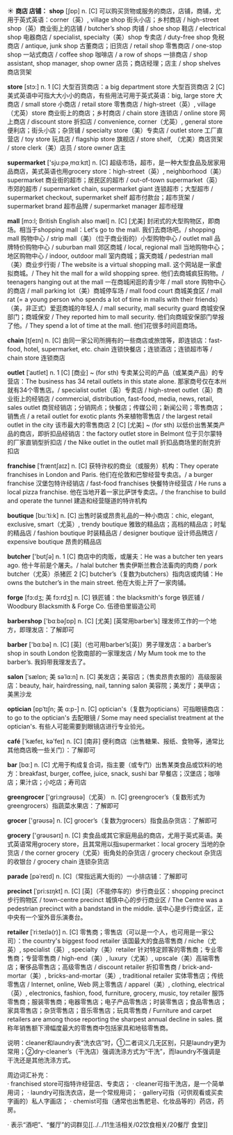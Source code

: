☀ <span class="category">**商店 店铺：**</span>
<span class="vocabulary">**shop**</span> [ʃɒp] 
<span class="definition">n. [C] 可以购买货物或服务的商店，店铺，商铺，尤用于英式英语：</span>corner（英）, village shop 街头小店；乡村商店 / high-street shop（英）商业街上的店铺 / butcher’s shop 肉铺 / shoe shop 鞋店 / electrical shop 电器商店 / specialist, specialty（美）shop 专卖店 / duty-free shop 免税商店 / antique, junk shop 古董商店；旧货店 / retail shop 零售商店 / one-stop shop 一站式商店 / coffee shop 咖啡店 / a row of shops 一排商店 / shop assistant, shop manager, shop owner 店员；商店经理；店主 / shop shelves 商店货架

<span class="vocabulary">**store**</span> [stɔ:] 
<span class="definition">n. 1 [C] 大型百货商店：</span>a big department store 大型百货商店 <span class="definition">2 [C] 美式英语中可指大大小小的商店，有些用法可用于英式英语：</span>big, large store 大商店 / small store 小商店 / retail store 零售商店 / high-street（英）, village（尤英）store 商业街上的商店；乡村商店 / chain store 连锁店 / online store 网上商店 / discount store 折扣店 / convenience, corner（尤英）, general store 便利店；街头小店；杂货铺 / specialty store（美）专卖店 / outlet store 工厂直营店 / toy store 玩具店 / flagship store 旗舰店 / store shelf, （尤美）商店货架 / store clerk（美）店员 / store owner 店主

<span class="vocabulary">**supermarket**</span> ['sju:pə͵mɑːkɪt] 
<span class="definition">n. [C] 超级市场，超市，是一种大型食品及居家用品商店，美式英语也用grocery store：</span>high-street（英）, neighborhood（美）supermarket 商业街的超市；居民区的超市 / out-of-town supermarket（英）市郊的超市 / supermarket chain, supermarket giant 连锁超市；大型超市 / supermarket checkout, supermarket shelf 超市付款台；超市货架 / supermarket brand 超市品牌 / supermarket manager 超市经理
           
<span class="vocabulary">**mall**</span> [mɔ:l; British English also mæl]
<span class="definition">n. [C] [尤美] 封闭式的大型购物区，即商场。相当于shopping mall：</span>Let's go to the mall. 我们去商场吧。/ shopping mall 购物中心 / strip mall（美）（位于商业街的）小型购物中心 / outlet mall 品牌特价购物中心 / suburban mall 郊区商城 / local, regional mall 当地购物中心；地区购物中心 / indoor, outdoor mall 室内商城；露天商城 / pedestrian mall（美）商业步行街 / The website is a virtual shopping mall. 这个网站是一家虚拟商城。/ They hit the mall for a wild shopping spree. 他们去商城疯狂购物。/ teenagers hanging out at the mall 一在商城闲逛的青少年 / mall store 购物中心的商店 / mall parking lot（美）商城停车场 / mall food court 商城美食区 / mall rat (= a young person who spends a lot of time in malls with their friends）（美，非正式）爱逛商城的年轻人 / mall security, mall security guard 商城安保部门；商城保安 / They reported him to mall security. 他们向商城安保部门举报了他。/ They spend a lot of time at the mall. 他们花很多时间逛商场。

<span class="vocabulary">**chain**</span> [tʃeɪn] 
<span class="definition">n. [C] 由同一家公司所拥有的一些商店或旅馆等，即连锁店：</span>fast-food, hotel, supermarket, etc. chain 连锁快餐店；连锁酒店；连锁超市等 / chain store 连锁商店
           
<span class="vocabulary">**outlet**</span> [ˈaʊtlet]
<span class="definition">n. 1 [C] [商业] ~ (for sth) 专卖某公司的产品（或某类产品）的专营店：</span>The business has 34 retail outlets in this state alone. 那家商号仅在本州就有34个零售店。/ specialist outlet（英）专卖店 / high-street outlet（英）商业街上的经销店 / commercial, distribution, fast-food, media, news, retail, sales outlet 商贸经销店；分销网点；快餐店；传媒公司；新闻公司；零售商店；销售点 / a retail outlet for exotic plants 外来植物零售店 / the largest retail outlet in the city 该市最大的零售商店 <span class="definition">2 [C] [尤美] ~ (for sth) 以低价出售某类产品的商店，即折扣品经销店：</span>the factory outlet store in Belmont 位于贝尔蒙特的厂家直销型折扣店 / the Nike outlet in the outlet mall 折扣品商场里的耐克折扣店
           
<span class="vocabulary">**franchise**</span> [ˈfræntʃaɪz]
<span class="definition">n. [C] 获特许权的商业（或服务）机构：</span>They operate franchises in London and Paris. 他们在伦敦和巴黎经营专卖店。/ a burger franchise 汉堡包特许经销店 / fast-food franchises 快餐特许经营店 / He runs a local pizza franchise. 他在当地开着一家比萨饼专卖店。/ the franchise to build and operate the tunnel 建造和经营隧道的特许机构           

<span class="vocabulary">**boutique**</span> [bu:ˈti:k]
<span class="definition">n. [C] 出售时装或昂贵礼品的一种小商店：</span>chic, elegant, exclusive, smart（尤英）, trendy boutique 雅致的精品店；高档的精品店；时髦的精品店 / fashion boutique 时装精品店 / designer boutique 设计师品牌店 / expensive boutique 昂贵的精品店

<span class="vocabulary">**butcher**</span> ['bʊtʃə] 
<span class="definition">n. 1 [C] 商店中的肉贩，或屠夫：</span>He was a butcher ten years ago. 他十年前是个屠夫。/ halal butcher 售卖伊斯兰教合法畜肉的肉商 / pork butcher（尤英）杀猪匠 <span class="definition">2 [C] butcher’s（复数为butchers）指肉店或肉铺：</span>He owns the butcher’s in the main street. 他在大街上开了一家肉铺。
           
<span class="vocabulary">**forge**</span> [fɔ:dʒ; 美 fɔ:rdʒ]
<span class="definition">n. [C] 铁匠铺：</span>the blacksmith's forge 铁匠铺 / Woodbury Blacksmith & Forge Co. 伍德伯里锻造公司

<span class="vocabulary">**barbershop**</span> ['bɑːbəʃɒp] 
<span class="definition">n. [C] [尤美] [英常用barber’s] 理发师工作的一个地方，即理发店：</span>了解即可

<span class="vocabulary">**barber**</span> ['bɑːbə] 
<span class="definition">n. [C] [英]（也可用barber’s[英]）男子理发店：</span>a barber’s shop in south London 伦敦南部的一家理发店 / My Mum took me to the barber’s. 我妈带我理发去了。
     
<span class="vocabulary">**salon**</span> [ˈsælɒn; 美 səˈlɑ:n]
<span class="definition">n. [C] 美发店；美容店；（售卖昂贵衣服的）高级服装店：</span>beauty, hair, hairdressing, nail, tanning salon 美容院；美发厅；美甲店；美黑沙龙

<span class="vocabulary">**optician**</span> [ɒpˈtɪʃn; 美 ɑ:p-]
<span class="definition">n. [C] optician's（复数为opticians）可指眼镜商店：</span>to go to the optician's 去配眼镜 / Some may need specialist treatment at the optician's. 有些人可能需要到眼镜店进行专业验光。
 
<span class="vocabulary">**café**</span> ['kæfeɪ, kə'feɪ] 
<span class="definition">n. [C] [南非] 便利商店（出售糖果、报纸、食物等，通常比其他商店晚一些关门）：</span>了解即可

<span class="vocabulary">**bar**</span> [bɑː] 
<span class="definition">n. [C] 尤用于构成复合词，指主要（或专门）出售某类食品或饮料的地方：</span>breakfast, burger, coffee, juice, snack, sushi bar 早餐店；汉堡店；咖啡店；果汁店；小吃店；寿司店

<span class="vocabulary">**greengrocer**</span> ['ɡri:nɡrəʊsə]（尤英）
<span class="definition">n. [C] greengrocer’s（复数形式为greengrocers）指蔬菜水果店：</span>了解即可

<span class="vocabulary">**grocer**</span> ['ɡrəʊsə] 
<span class="definition">n. [C] grocer’s（复数为grocers）指食品杂货店：</span>了解即可

<span class="vocabulary">**grocery**</span> ['ɡrəʊsərɪ] 
<span class="definition">n. [C] 卖食品或其它家庭用品的商店，尤用于英式英语。美式英语常用grocery store，且其常用以指supermarket：</span>local grocery 当地的杂货店 / the corner grocery（尤英）街角处的杂货店 / grocery checkout 杂货店的收银台 / grocery chain 连锁杂货店

<span class="vocabulary">**parade**</span> [pəˈreɪd]
<span class="definition">n. [C]（常指远离大街的）一小排店铺：</span>了解即可	
           
<span class="vocabulary">**precinct**</span> [ˈpri:sɪŋkt]
<span class="definition">n. [C] [英]（不能停车的）步行商业区：</span>shopping precinct 步行购物区 / town-centre precinct 城慎中心的步行商业区 / The Centre was a pedestrian precinct with a bandstand in the middle. 该中心是步行商业区，正中央有一个室外音乐演奏台。

<span class="vocabulary">**retailer**</span> [ˈri:teɪlə(r)]
<span class="definition">n. [C] 零售商；零售店（可以是一个人，也可用是一家公司）：</span>the country's biggest food retailer 该国最大的食品零售商 / niche（尤英）, specialist（英）, specialty（美）retailer 针对特定顾客的零售商；专业零售商；专营零售商 / high-end（美）, luxury（尤美）, upscale（美）高端零售店；奢侈品零售店；高级零售店 / discount retailer 折扣零售商 / brick-and-mortar（美）, bricks-and-mortar（美）, traditional retailer 实体零售店；传统零售店 / Internet, online, Web 网上零售店 / apparel（美）, clothing, electrical（英）, electronics, fashion, food, furniture, grocery, music, toy retailer 服饰零售商；服装零售商；电器零售店；电子产品零售店；时装零售店；食品零售店；家具零售店；杂货零售店；音乐零售店；玩具零售商 / Furniture and carpet retailers are among those reporting the sharpest annual decline in sales. 据称年销售额下滑幅度最大的零售商中包括家具和地毯零售商。

说明：cleaner和laundry表“洗衣店”时，①二者词义几无区别，只是laundry更为常用；②dry-cleaner’s（干洗店）强调洗涤方式为“干洗”，而laundry不强调是干洗还是其他洗涤方式。
  
周边词汇补充：    
· franchised store可指特许经营店、专卖店；
· cleaner可指干洗店，是一个简单用词；
· laundry可指洗衣店，是一个常规用词；
· gallery可指（可供观看或买卖字画的）私人字画店；
· chemist可指（通常也出售肥皂、化妆品等的）药店，药房。

· 表示“酒吧”、“餐厅”的词群见[[../../11生活相关/02饮食相关/20餐厅 食堂]]

